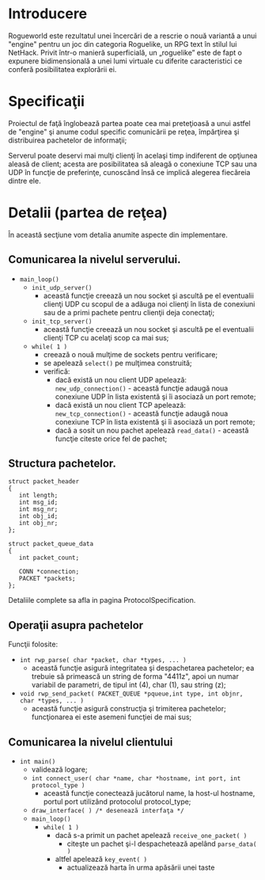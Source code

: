 # Introducere #

Rogueworld  este rezultatul unei încercări de a rescrie o nouă variantă a unui "engine" pentru un joc din categoria Roguelike, un RPG  text în stilul lui NetHack. Privit într-o manieră superficială, un  „roguelike” este de fapt o expunere  bidimensională a unei lumi virtuale cu diferite caracteristici ce conferă posibilitatea explorării ei.


# Specificaţii #

Proiectul de faţă înglobează partea poate cea mai preteţioasă a unui astfel de "engine" şi anume codul specific comunicării pe reţea, împărţirea şi distribuirea pachetelor de informaţii;

Serverul poate deservi mai mulţi clienţi în acelaşi timp indiferent de opţiunea aleasă de client; acesta are posibilitatea să aleagă o conexiune TCP sau una UDP în funcţie de preferinţe, cunoscând însă ce implică alegerea fiecăreia dintre ele.

# Detalii (partea de reţea) #

În această secţiune vom detalia anumite aspecte din implementare.

## Comunicarea la nivelul serverului. ##

  * `main_loop()`
    * `init_udp_server()`
      * această funcţie creează un nou socket şi ascultă pe el eventualii clienţi UDP cu scopul de a adăuga noi clienţi în lista de conexiuni sau de a primi pachete pentru clienţii deja conectaţi;
    * `init_tcp_server()`
      * această funcţie creează un nou socket şi ascultă pe el eventualii clienţi TCP cu acelaţi scop ca mai sus;
    * `while( 1 )`
      * creează o nouă mulţime de sockets pentru verificare;
      * se apelează `select()` pe mulţimea construită;
      * verifică:
        * dacă există un nou client UDP apelează: `new_udp_connection()` - această funcţie adaugă noua conexiune UDP în lista existentă şi îi asociază un port remote;
        * dacă există un nou client TCP apelează: `new_tcp_connection()` - această funcţie adaugă noua conexiune TCP în lista existentă şi îi asociază un port remote;
        * dacă a sosit un nou pachet apelează `read_data()` - această funcţie citeste                        orice fel de pachet;



## Structura pachetelor. ##

```
struct packet_header
{
   int length;
   int msg_id;
   int msg_nr;
   int obj_id;
   int obj_nr;
};
```

```
struct packet_queue_data
{
   int packet_count;
   
   CONN *connection;
   PACKET *packets;
};
```

Detaliile complete sa afla in pagina ProtocolSpecification.

## Operaţii asupra pachetelor ##

Funcţii folosite:
  * `int rwp_parse( char *packet, char *types, ... )`
    * această funcţie asigură integritatea şi despachetarea pachetelor; ea trebuie să primească un string de forma "4411z", apoi un numar variabil de parametri, de tipul int (4), char (1), sau string (z);
  * `void rwp_send_packet( PACKET_QUEUE *pqueue,int type, int objnr, char *types, ... )`
    * această funcţie asigură construcţia şi trimiterea pachetelor; funcţionarea ei este asemeni funcţiei de mai sus;


## Comunicarea la nivelul clientului ##

  * `int main()`
    * validează logare;
    * `int connect_user( char *name, char *hostname, int port, int protocol_type )`
      * această funcţie conectează jucătorul name, la host-ul hostname, portul port utilizând protocolul protocol\_type;
    * `draw_interface( ) /* desenează interfaţa */`
    * `main_loop()`
      * `while( 1 )`
        * dacă s-a primit un pachet apelează `receive_one_packet( )`
          * citeşte un pachet şi-l despachetează apelând `parse_data( )`
        * altfel apelează `key_event( )`
          * actualizează harta în urma apăsării unei taste